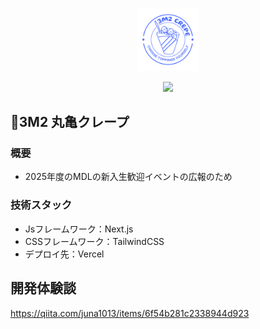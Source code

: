 <p align="center" dir="auto">
  <picture>
    <source media="(prefers-color-scheme: dark)" srcset="https://github.com/Juna1013/3m2-shikousai-marugame/blob/main/3M2%E3%82%B5%E3%83%BC%E3%82%AF%E3%83%AB%E3%82%AB%E3%83%83%E3%83%88.png?raw=true">
    <source media="(prefers-color-scheme: light)" srcset="https://github.com/Juna1013/3m2-shikousai-marugame/blob/main/3M2%E3%82%B5%E3%83%BC%E3%82%AF%E3%83%AB%E3%82%AB%E3%83%83%E3%83%88.png?raw=true">
    <img src="https://github.com/Juna1013/3m2-shikousai-marugame/blob/main/3M2%E3%82%B5%E3%83%BC%E3%82%AF%E3%83%AB%E3%82%AB%E3%83%83%E3%83%88.png?raw=true" alt="Locker.ai" width="20%" height="auto" />
  </picture>
</p>

<p align="center">
  <a href="https://skillicons.dev">
    <img src="https://skillicons.dev/icons?i=html,css,javascript,tailwindcss,jquery,vercel" /></br>
  </a>
</p>

## 🎉3M2 丸亀クレープ

### 概要
- 2025年度のMDLの新入生歓迎イベントの広報のため

### 技術スタック
- Jsフレームワーク：Next.js
- CSSフレームワーク：TailwindCSS
- デプロイ先：Vercel

## 開発体験談
https://qiita.com/juna1013/items/6f54b281c2338944d923
